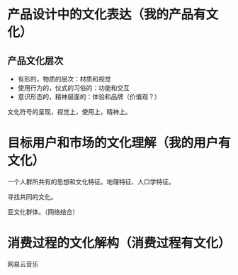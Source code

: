 # 产品设计中的文化表达（我的产品有文化）

## 产品文化层次
- 有形的，物质的层次：材质和视觉
- 使用行为的，仪式的习俗的：功能和交互
- 意识形态的，精神层面的：体验和品牌（价值观？）

文化符号的呈现，视觉上，使用上，精神上。

# 目标用户和市场的文化理解（我的用户有文化）

一个人群所共有的思想和文化特征。地理特征、人口学特征。

寻找共同的文化。

亚文化群体。（网络结合）

# 消费过程的文化解构（消费过程有文化）

网易云音乐